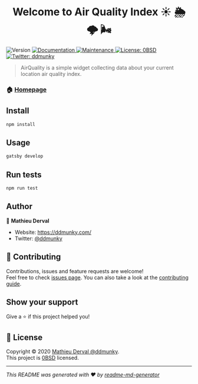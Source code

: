 <h1 align="center">Welcome to Air Quality Index ☀️ 🌦 🌩 🌬</h1>
<p>
  <img alt="Version" src="https://img.shields.io/badge/version-0.1.0-blue.svg?cacheSeconds=2592000" />
  <a href="https://github.com/gatsbyjs/gatsby-starter-default#readme" target="_blank">
    <img alt="Documentation" src="https://img.shields.io/badge/documentation-yes-brightgreen.svg" />
  </a>
  <a href="https://github.com/gatsbyjs/gatsby-starter-default/graphs/commit-activity" target="_blank">
    <img alt="Maintenance" src="https://img.shields.io/badge/Maintained%3F-yes-green.svg" />
  </a>
  <a href="https://github.com/gatsbyjs/gatsby-starter-default/blob/master/LICENSE" target="_blank">
    <img alt="License: 0BSD" src="https://img.shields.io/github/license/ddmunky/Air Quality Index" />
  </a>
  <a href="https://twitter.com/ddmunky" target="_blank">
    <img alt="Twitter: ddmunky" src="https://img.shields.io/twitter/follow/ddmunky.svg?style=social" />
  </a>
</p>

> AirQuality is a simple widget collecting data about your current location air quality index.

### 🏠 [Homepage](https://ddmunky.com/air-quality)

## Install

```sh
npm install
```

## Usage

```sh
gatsby develop
```

## Run tests

```sh
npm run test
```

## Author

👤 **Mathieu Derval**

- Website: https://ddmunky.com/
- Twitter: [@ddmunky](https://twitter.com/ddmunky)

## 🤝 Contributing

Contributions, issues and feature requests are welcome!<br />Feel free to check [issues page](https://github.com/gatsbyjs/gatsby/issues). You can also take a look at the [contributing guide](https://github.com/gatsbyjs/gatsby-starter-default/blob/master/CONTRIBUTING.md).

## Show your support

Give a ⭐️ if this project helped you!

## 📝 License

Copyright © 2020 [Mathieu Derval @ddmunky](https://github.com/ddmunky).<br />
This project is [0BSD](https://github.com/gatsbyjs/gatsby-starter-default/blob/master/LICENSE) licensed.

---

_This README was generated with ❤️ by [readme-md-generator](https://github.com/kefranabg/readme-md-generator)_
